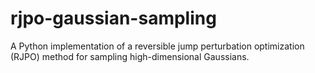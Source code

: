 # rjpo-gaussian-sampling
A Python implementation of a reversible jump perturbation optimization (RJPO) method for sampling high-dimensional Gaussians.
